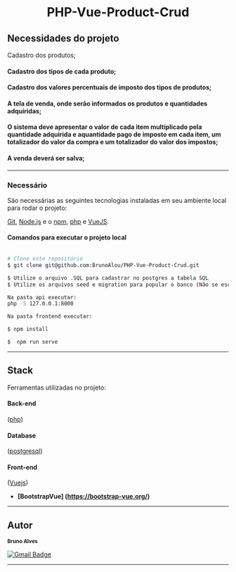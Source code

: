 <h1 align="center">
   PHP-Vue-Product-Crud
</h1>


## Necessidades do projeto

Cadastro dos produtos;
#### Cadastro dos tipos de cada produto;
#### Cadastro dos valores percentuais de imposto dos tipos de produtos;
#### A tela de venda, onde serão informados os produtos e quantidades adquiridas;
#### O sistema deve apresentar o valor de cada item multiplicado pela quantidade adquirida e aquantidade pago de imposto em cada item, um totalizador do valor da compra e um totalizador do valor dos impostos;
#### A venda deverá ser salva;


---

### Necessário

São necessárias as seguintes tecnologias instaladas em seu ambiente local para rodar o projeto:

[Git](https://git-scm.com), [Node.js](https://nodejs.org/en/) e o [npm](https://www.npmjs.com/), [php](https://www.php.net/) e [VueJS](https://vuejs.org/).

#### Comandos para executar o projeto local
```bash

# Clone este repositório
$ git clone git@github.com:BrunoAlou/PHP-Vue-Product-Crud.git

$ Utilize o arquivo .SQL para cadastrar no postgres a tabela SQL
$ Utilize os arquivos seed e migration para popular o banco (Não se esqueça de alterar os dados de database)

Na pasta api executar:
php -S 127.0.0.1:8000

Na pasta frontend executar:

$ npm install

$  npm run serve

```

---

## Stack

Ferramentas utilizadas no projeto:

#### **Back-end** 
([php](https://reactjs.org/))

#### **Database** 
([postgresql](https://www.postgresql.org/))

#### **Front-end** 
([Vuejs](https://reactjs.org/))

- **[BootstrapVue]
(https://bootstrap-vue.org/)**

---

## Autor

<a href="https://www.linkedin.com/in/brunoalou/" target=”_blank”>
 <sub><b>Bruno Alves</b></sub></a> <a href="https://www.linkedin.com/in/brunoalou/" title="LinkedIn"></a>
 <br />
 
[![Gmail Badge](https://img.shields.io/badge/-bruunieng@gmail.com-c14438?style=flat-square&logo=Gmail&logoColor=white&link=mailto:bruunieng@gmail.com)](mailto:bruunieng@gmail.com)

---
